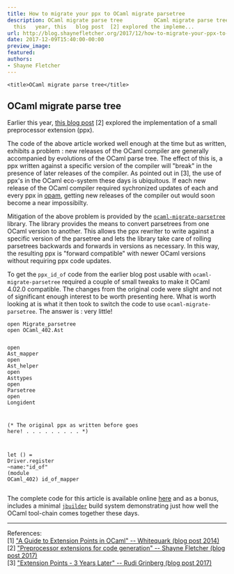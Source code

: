 ```yaml
---
title: How to migrate your ppx to OCaml migrate parsetree
description: OCaml migrate parse tree          OCaml migrate parse tree     Earlier
  this   year, this   blog post  [2] explored the impleme...
url: http://blog.shaynefletcher.org/2017/12/how-to-migrate-your-ppx-to-ocaml.html
date: 2017-12-09T15:40:00-00:00
preview_image:
featured:
authors:
- Shayne Fletcher
---
```



<html>
  <head>
    
    <title>OCaml migrate parse tree</title>
  </head>
  <body>
  <h2>OCaml migrate parse tree</h2>

  <p>Earlier this
  year, <a href="http://blog.shaynefletcher.org/2017/05/preprocessor-extensions-for-code.html">this
  blog post</a> [2] explored the implementation of a small
  preprocessor extension (ppx).
  </p>
  <p>The code of the above article worked well enough at the time but
  as written, exhibits a problem : new releases of the OCaml compiler
  are generally accompanied by evolutions of the OCaml parse tree. The
  effect of this is, a ppx written against a specific version of the
  compiler will &quot;break&quot; in the presence of later releases of the
  compiler. As pointed out in [3], the use of ppx's in the OCaml
  eco-system these days is ubiquitous. If each new release of the
  OCaml compiler required sychronized updates of each and every ppx
  in <a href="http://opam.ocaml.org/">opam</a>, getting new releases
  of the compiler out would soon become a near impossibilty.
  </p>
  <p>Mitigation of the above problem is provided by
  the <a href="http://opam.ocaml.org/packages/ocaml-migrate-parsetree/"><code>ocaml-migrate-parsetree</code>
  </a> library. The library provides the means to convert parsetrees
  from one OCaml version to another. This allows the ppx rewriter to
  write against a specific version of the parsetree and lets the
  library take care of rolling parsetrees backwards and forwards in
  versions as necessary.  In this way, the resulting ppx is &quot;forward
  compatible&quot; with newer OCaml versions without requiring ppx code
  updates.
  </p>
  <p>To get the <code>ppx_id_of</code> code from the earlier blog post
  usable with <code>ocaml-migrate-parsetree</code> required a couple
  of small tweaks to make it OCaml 4.02.0 compatible. The changes from
  the original code were slight and not of significant enough interest
  to be worth presenting here. What is worth looking at is what it
  then took to switch the code to
  use <code>ocaml-migrate-parsetree</code>. The answer is : very
  little!
</p><pre><code class="code"><span class="keyword">open</span> <span class="constructor">Migrate_parsetree</span>
<span class="keyword">open</span> <span class="constructor">OCaml_402</span>.<span class="constructor">Ast</span>

<span class="keyword">open</span> <span class="constructor">Ast_mapper</span>
<span class="keyword">open</span> <span class="constructor">Ast_helper</span>
<span class="keyword">open</span> <span class="constructor">Asttypes</span>
<span class="keyword">open</span> <span class="constructor">Parsetree</span>
<span class="keyword">open</span> <span class="constructor">Longident</span>

<span class="comment">(* The original ppx as written before goes here!
   .                    .                   .
   .                    .                   .
   .                    .                   .
*)</span>

<span class="keyword">let</span> () = <span class="constructor">Driver</span>.register ~name:<span class="string">&quot;id_of&quot;</span> (<span class="keyword">module</span> <span class="constructor">OCaml_402</span>) id_of_mapper
</code></pre> The complete code for this article is available
online <a href="https://github.com/shayne-fletcher/zen/tree/master/ocaml/ppx_id_of/v2">here</a>
and as a bonus, includes a
minimal <a href="https://jbuilder.readthedocs.io/en/latest/"><code>jbuilder</code></a>
build system demonstrating just how well the OCaml tool-chain comes
together these days.
  
  <hr/>
  <p>
    References:<br/>
     [1] <a href="https://whitequark.org/blog/2014/04/16/a-guide-to-extension-points-in-ocaml/">&quot;A
     Guide to Extension Points in OCaml&quot; -- Whitequark (blog post
     2014)</a><br/>
     [2] <a href="http://blog.shaynefletcher.org/2017/05/preprocessor-extensions-for-code.html">&quot;Preprocessor
     extensions for code generation&quot; -- Shayne Fletcher (blog post
     2017)</a><br/>
     [3] <a href="http://rgrinberg.com/posts/extension-points-3-years-later/">&quot;Extension
     Points - 3 Years Later&quot; -- Rudi Grinberg (blog post 2017)</a><br/>
  </p>
  </body>
</html>


